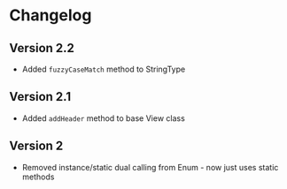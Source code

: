# Changelog

## Version 2.2

* Added `fuzzyCaseMatch` method to StringType

## Version 2.1

* Added `addHeader` method to base View class

## Version 2

* Removed instance/static dual calling from Enum - now just uses static methods